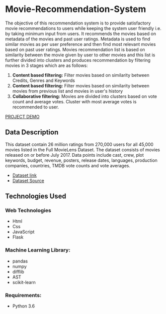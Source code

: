 # Movie-Recommendation-System
The objective of this recommendation system is to provide satisfactory movie recommendations to users while keeping the system user friendly i.e. by taking minimum input from users. It recommends the movies based on metadata of the movies and past user ratings. Metadata is used to find similar movies as per user preference and then find most relevant movies based on past user ratings.
Movies recommendation list is based on similarity between the movie given by user to other movies and this list is further divided into clusters and produces recommendation by filtering movies in 3 stages which are as follows:
1. **Content based filtering:**
Filter movies based on similarity between Credits, Genres and Keywords
2. **Content based filtering:**
Filter movies based on similarity between movies from previous list and movies in user's history
3. **Collaborative filtering:**
Movies are divided into clusters based on vote count and average votes. Cluster with most average votes is recommended to user.

[PROJECT DEMO](https://drive.google.com/file/d/1BiajPPiXkJAKvxRbUaElQ2E8wMjwXdAE/view?usp=sharing)

## Data Description

This dataset contain 26 million ratings from 270,000 users for all 45,000 movies listed in the Full MovieLens Dataset. The dataset consists of movies released on or before July 2017. Data points include cast, crew, plot keywords, budget, revenue, posters, release dates, languages, production companies, countries, TMDB vote counts and vote averages.
* [Dataset link](https://drive.google.com/open?id=1bZhqdGm27sEcRo4cY15Chk65Oj5ROWRk)
* [Dataset Source](https://grouplens.org/datasets/movielens/)

## Technologies Used

### Web Technologies
* Html
* Css
* JavaScript
* Flask

### Machine Learning Library:
* pandas
* numpy
* difflib
* AST
* scikit-learn

### Requirements:
* Python 3.6
